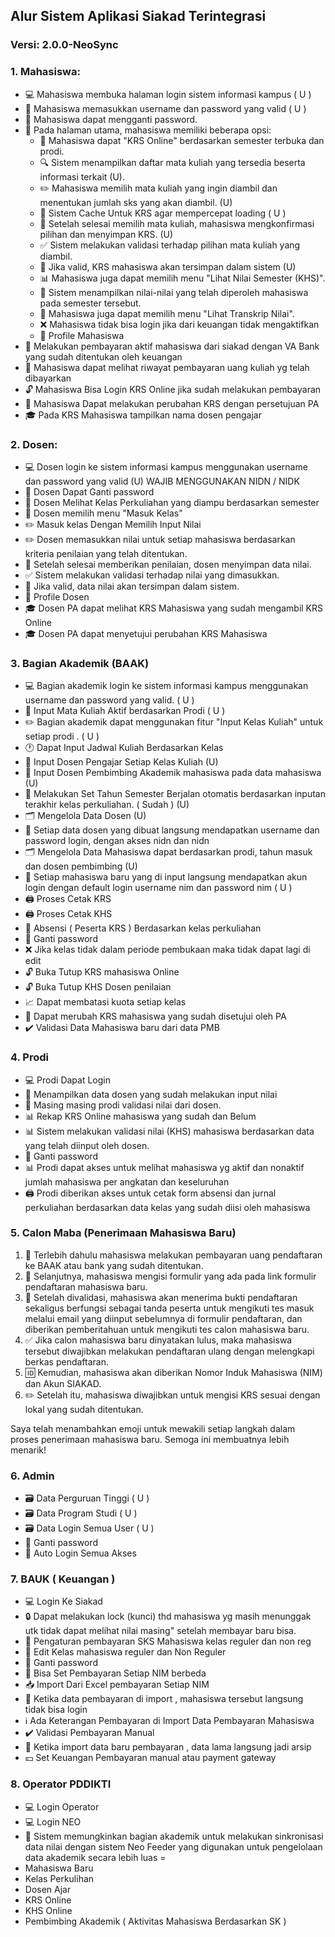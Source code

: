 ## Alur Sistem Aplikasi Siakad Terintegrasi
### Versi: 2.0.0-NeoSync

### 1. Mahasiswa:
-  :computer: Mahasiswa membuka halaman login sistem informasi kampus ( U )
-  :key: Mahasiswa memasukkan username dan password yang valid ( U )
-  :closed_lock_with_key: Mahasiswa dapat mengganti password.
-  :house_with_garden: Pada halaman utama, mahasiswa memiliki beberapa opsi:
    -  :page_with_curl: Mahasiswa dapat "KRS Online" berdasarkan semester terbuka dan prodi.
    -  :mag: Sistem menampilkan daftar mata kuliah yang tersedia beserta informasi terkait (U).
    -  :pencil2: Mahasiswa memilih mata kuliah yang ingin diambil dan menentukan jumlah sks yang akan diambil. (U)
    -  :arrows_counterclockwise: Sistem Cache Untuk KRS agar mempercepat loading ( U )
    -  :floppy_disk: Setelah selesai memilih mata kuliah, mahasiswa mengkonfirmasi pilihan dan menyimpan KRS. (U)
    -  :white_check_mark: Sistem melakukan validasi terhadap pilihan mata kuliah yang diambil.
    -  :floppy_disk: Jika valid, KRS mahasiswa akan tersimpan dalam sistem (U)
    -  :bar_chart: Mahasiswa juga dapat memilih menu "Lihat Nilai Semester (KHS)".
    -  :scroll: Sistem menampilkan nilai-nilai yang telah diperoleh mahasiswa pada semester tersebut.
    -  :scroll: Mahasiswa juga dapat memilih menu "Lihat Transkrip Nilai".
    -  :x: Mahasiswa tidak bisa login jika dari keuangan tidak mengaktifkan
    -  :bust_in_silhouette: Profile Mahasiswa
-  :money_with_wings: Melakukan pembayaran aktif mahasiswa dari siakad dengan VA Bank yang sudah ditentukan oleh keuangan
-  :receipt: Mahasiswa dapat melihat riwayat pembayaran uang kuliah yg telah dibayarkan
-  :unlock: Mahasiswa Bisa Login KRS Online jika sudah melakukan pembayaran
-  :arrows_counterclockwise: Mahasiswa Dapat melakukan perubahan KRS dengan persetujuan PA
-  :mortar_board: Pada KRS Mahasiswa tampilkan nama dosen pengajar

### 2. Dosen:
-  :computer: Dosen login ke sistem informasi kampus menggunakan username dan password yang valid (U) WAJIB MENGGUNAKAN NIDN / NIDK
-  :key: Dosen Dapat Ganti password
-  :date: Dosen Melihat Kelas Perkuliahan yang diampu berdasarkan semester
-  :memo: Dosen memilih menu "Masuk Kelas"
-  :pencil2: Masuk kelas Dengan Memilih Input Nilai
-  :pencil2: Dosen memasukkan nilai untuk setiap mahasiswa berdasarkan kriteria penilaian yang telah ditentukan.
-  :floppy_disk: Setelah selesai memberikan penilaian, dosen menyimpan data nilai.
-  :white_check_mark: Sistem melakukan validasi terhadap nilai yang dimasukkan.
-  :floppy_disk: Jika valid, data nilai akan tersimpan dalam sistem.
-  :bust_in_silhouette: Profile Dosen
-  :mortar_board: Dosen PA dapat melihat KRS Mahasiswa yang sudah mengambil KRS Online
-  :mortar_board: Dosen PA dapat menyetujui perubahan KRS Mahasiswa

### 3. Bagian Akademik (BAAK)
-  :computer: Bagian akademik login ke sistem informasi kampus menggunakan username dan password yang valid. ( U )
-  :bookmark_tabs: Input Mata Kuliah Aktif berdasarkan Prodi ( U )
-  :pencil2: Bagian akademik dapat menggunakan fitur "Input Kelas Kuliah" untuk setiap prodi . ( U )
-  :clock1: Dapat Input Jadwal Kuliah Berdasarkan Kelas
-  :busts_in_silhouette: Input Dosen Pengajar Setiap Kelas Kuliah (U)
-  :busts_in_silhouette: Input Dosen Pembimbing Akademik mahasiswa pada data mahasiswa (U)
-  :date: Melakukan Set Tahun Semester Berjalan otomatis berdasarkan inputan terakhir kelas perkuliahan. ( Sudah ) (U)
-  :card_index_dividers: Mengelola Data Dosen (U)
-  :key: Setiap data dosen yang dibuat langsung mendapatkan username dan password login, dengan akses nidn dan nidn
-  :card_index_dividers: Mengelola Data Mahasiswa dapat berdasarkan prodi, tahun masuk dan dosen pembimbing (U)
-  :busts_in_silhouette: Setiap mahasiswa baru yang di input langsung mendapatkan akun login dengan default login username nim dan password nim ( U )
-  :printer: Proses Cetak KRS
-  :printer: Proses Cetak KHS
-  :memo: Absensi ( Peserta KRS ) Berdasarkan kelas perkuliahan
-  :closed_lock_with_key: Ganti password
-  :x: Jika kelas tidak dalam periode pembukaan maka tidak dapat lagi di edit
-  :unlock: Buka Tutup KRS mahasiswa Online
-  :unlock: Buka Tutup KHS Dosen penilaian
-  :chart_with_upwards_trend: Dapat membatasi kuota setiap kelas
-  :arrows_counterclockwise: Dapat merubah KRS mahasiswa yang sudah disetujui oleh PA
-  :heavy_check_mark: Validasi Data Mahasiswa baru dari data PMB

### 4. Prodi
-  :computer: Prodi Dapat Login
-  :busts_in_silhouette: Menampilkan data dosen yang sudah melakukan input nilai
-  :memo: Masing masing prodi validasi nilai dari dosen.
-  :bar_chart: Rekap KRS Online mahasiswa yang sudah dan Belum
-  :bar_chart: Sistem melakukan validasi nilai (KHS) mahasiswa berdasarkan data yang telah diinput oleh dosen.
-  :closed_lock_with_key: Ganti password
-  :bar_chart: Prodi dapat akses untuk melihat mahasiswa yg aktif dan nonaktif jumlah mahasiswa per angkatan dan keseluruhan
-  :printer: Prodi diberikan akses untuk cetak form absensi dan jurnal perkuliahan berdasarkan data kelas yang sudah diisi oleh mahasiswa

### 5. Calon Maba (Penerimaan Mahasiswa Baru)
1. :money_with_wings: Terlebih dahulu mahasiswa melakukan pembayaran uang pendaftaran ke BAAK atau bank yang sudah ditentukan.
2. :page_with_curl: Selanjutnya, mahasiswa mengisi formulir yang ada pada link formulir pendaftaran mahasiswa baru.
3. :email: Setelah divalidasi, mahasiswa akan menerima bukti pendaftaran sekaligus berfungsi sebagai tanda peserta untuk mengikuti tes masuk melalui email yang diinput sebelumnya di formulir pendaftaran, dan diberikan pemberitahuan untuk mengikuti tes calon mahasiswa baru.
4. :white_check_mark: Jika calon mahasiswa baru dinyatakan lulus, maka mahasiswa tersebut diwajibkan melakukan pendaftaran ulang dengan melengkapi berkas pendaftaran.
5. :id: Kemudian, mahasiswa akan diberikan Nomor Induk Mahasiswa (NIM) dan Akun SIAKAD.
6. :pencil2: Setelah itu, mahasiswa diwajibkan untuk mengisi KRS sesuai dengan lokal yang sudah ditentukan.

Saya telah menambahkan emoji untuk mewakili setiap langkah dalam proses penerimaan mahasiswa baru. Semoga ini membuatnya lebih menarik!

### 6. Admin
-  :card_file_box: Data Perguruan Tinggi ( U )
-  :card_file_box: Data Program Studi ( U )
-  :card_file_box: Data Login Semua User ( U )
-  :key: Ganti password
-  :repeat: Auto Login Semua Akses

### 7. BAUK ( Keuangan )
-  :computer: Login Ke Siakad
-  :lock: Dapat melakukan lock (kunci) thd mahasiswa yg masih menunggak utk tidak dapat melihat nilai masing" setelah membayar baru bisa.
-  :money_with_wings: Pengaturan pembayaran SKS Mahasiswa kelas reguler dan non reg
-  :memo: Edit Kelas mahasiswa reguler dan Non Reguler
-  :key: Ganti password
-  :money_with_wings: Bisa Set Pembayaran Setiap NIM berbeda
-  :inbox_tray: Import Dari Excel pembayaran Setiap NIM
-  :closed_lock_with_key: Ketika data pembayaran di import , mahasiswa tersebut langsung tidak bisa login
-  :information_source: Ada Keterangan Pembayaran di Import Data Pembayaran Mahasiswa
-  :heavy_check_mark: Validasi Pembayaran Manual
-  :arrows_counterclockwise: Ketika import data baru pembayaran , data lama langsung jadi arsip
-  :yen: Set Keuangan Pembayaran manual atau payment gateway

### 8. Operator PDDIKTI
-  :computer: Login Operator
-  :computer: Login NEO
-  :arrows_counterclockwise: Sistem memungkinkan bagian akademik untuk melakukan sinkronisasi data nilai dengan sistem Neo Feeder yang digunakan untuk pengelolaan data akademik secara lebih luas =
  - Mahasiswa Baru
  - Kelas Perkulihan
  - Dosen Ajar
  - KRS Online
  - KHS Online
  - Pembimbing Akademik ( Aktivitas Mahasiswa Berdasarkan SK )
